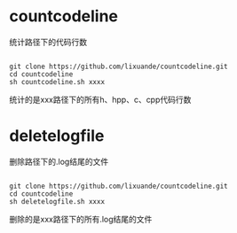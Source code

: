 # countcodeline
统计路径下的代码行数

``` 

git clone https://github.com/lixuande/countcodeline.git
cd countcodeline
sh countcodeline.sh xxxx

```

统计的是xxx路径下的所有h、hpp、c、cpp代码行数


# deletelogfile
删除路径下的.log结尾的文件

``` 

git clone https://github.com/lixuande/countcodeline.git
cd countcodeline
sh deletelogfile.sh xxxx

```

删除的是xxx路径下的所有.log结尾的文件
